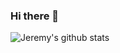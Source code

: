 ### Hi there 👋

<!--
**JeremyTsaii/JeremyTsaii** is a ✨ _special_ ✨ repository because its `README.md` (this file) appears on your GitHub profile.

Here are some ideas to get you started:

- 🔭 I’m currently working on ...
- 🌱 I’m currently learning ...
- 👯 I’m looking to collaborate on ...
- 🤔 I’m looking for help with ...
- 💬 Ask me about ...
- 📫 How to reach me: ...
- 😄 Pronouns: ...
- ⚡ Fun fact: ...
-->

![Jeremy's github stats](https://github-readme-stats.vercel.app/api?username=JeremyTsaii&count_private=true&show_icons=true&theme=tokyonight)
